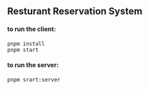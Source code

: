 ## Resturant Reservation System

#### to run the client:

```
pnpm install
pnpm start
```

#### to run the server:

```
pnpm srart:server
```
